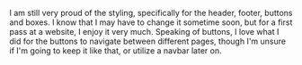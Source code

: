 I am still very proud of the styling, specifically for the header, footer, buttons and boxes. I know that I may have to change it sometime soon, but for a first pass at a website, I enjoy it very much. Speaking of buttons, I love what I did for the buttons to navigate between different pages, though I'm unsure if I'm going to keep it like that, or utilize a navbar later on.